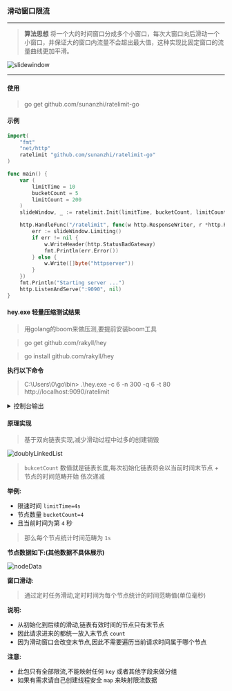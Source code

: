 ### 滑动窗口限流
- - -

> **算法思想** 将一个大的时间窗口分成多个小窗口，每次大窗口向后滑动一个小窗口，并保证大的窗口内流量不会超出最大值，这种实现比固定窗口的流量曲线更加平滑。

![slidewindow](https://static.sunanzhi.com/github/ratelimit-go/20190925171656739496.png)

----

#### 使用
> go get github.com/sunanzhi/ratelimit-go

#### 示例

```go
import(
    "fmt"
    "net/http"
    ratelimit "github.com/sunanzhi/ratelimit-go"
)

func main() {
    var (
        limitTime = 10
        bucketCount = 5
        limitCount = 200
    )
    slideWindow, _ := ratelimit.Init(limitTime, bucketCount, limitCount)

    http.HandleFunc("/ratelimit", func(w http.ResponseWriter, r *http.Request) {
        err := slideWindow.Limiting()
        if err != nil {
            w.WriteHeader(http.StatusBadGateway)
            fmt.Println(err.Error())
        } else {
            w.Write([]byte("httpserver"))
        }
    })
    fmt.Println("Starting server ...")
    http.ListenAndServe(":9090", nil)
}
```

#### hey.exe 轻量压缩测试结果

> 用golang的boom来做压测,要提前安装boom工具

> go get github.com/rakyll/hey

> go install github.com/rakyll/hey

**执行以下命令**

> C:\Users\0\go\bin> .\hey.exe -c 6 -n 300 -q 6 -t 80 http://localhost:9090/ratelimit

<details>
  <summary>控制台输出</summary>

  ```json
    Summary:
    Total:        8.3399 secs
    Slowest:      0.0608 secs
    Fastest:      0.0001 secs
    Average:      0.0030 secs
    Requests/sec: 35.9718
    
    Total data:   2600 bytes
    Size/request: 8 bytes

    Response time histogram:
    0.000 [1]     |
    0.006 [269]   |■■■■■■■■■■■■■■■■■■■■■■■■■■■■■■■■■■■■■■■■
    0.012 [14]    |■■
    0.018 [4]     |■
    0.024 [3]     |
    0.030 [4]     |■
    0.037 [1]     |
    0.043 [0]     |
    0.049 [2]     |
    0.055 [0]     |
    0.061 [2]     |


    Latency distribution:
    10% in 0.0002 secs
    25% in 0.0002 secs
    50% in 0.0002 secs
    75% in 0.0025 secs
    90% in 0.0062 secs
    95% in 0.0132 secs
    99% in 0.0461 secs

    Details (average, fastest, slowest):
    DNS+dialup:   0.0001 secs, 0.0001 secs, 0.0608 secs
    DNS-lookup:   0.0001 secs, 0.0000 secs, 0.0044 secs
    req write:    0.0000 secs, 0.0000 secs, 0.0001 secs
    resp wait:    0.0028 secs, 0.0001 secs, 0.0607 secs
    resp read:    0.0000 secs, 0.0000 secs, 0.0002 secs

    Status code distribution:
    [200] 200 responses
    [502] 100 responses
  ```
</details>


#### 原理实现

> 基于双向链表实现,减少滑动过程中过多的创建销毁

![doublyLinkedList](https://static.sunanzhi.com/github/ratelimit-go/20190925171656739497.png)

> `bukcetCount` 数值就是链表长度,每次初始化链表将会以当前时间末节点 + 节点的时间范畴开始 依次递减

**举例:** 

- 限速时间 `limitTime=4s` 
- 节点数量 `bucketCount=4`
- 且当前时间为第 `4` 秒

> 那么每个节点统计时间范畴为 `1s` 

**节点数据如下:(其他数据不具体展示)**

![nodeData](https://static.sunanzhi.com/github/ratelimit-go/20210105161233.png)

**窗口滑动:**

> 通过定时任务滑动,定时时间为每个节点统计的时间范畴值(单位毫秒)

**说明:**

- 从初始化到后续的滑动,链表有效时间的节点只有末节点
- 因此请求进来的都统一放入末节点 `count` 
- 因为滑动窗口会改变末节点,因此不需要遍历当前请求时间属于哪个节点


**注意:**

- 此包只有全部限流,不能映射任何 `key` 或者其他字段来做分组
- 如果有需求请自己创建线程安全 `map` 来映射限流数据